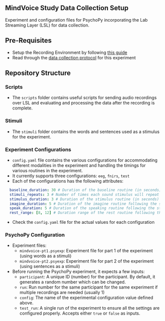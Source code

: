 ## MindVoice Study Data Collection Setup

Experiment and configuration files for PsychoPy incorporating the Lab Streaming Layer (LSL) for data collection.

## Pre-Requisites 
- Setup the Recording Environment by following [this guide](https://docs.google.com/document/d/1NA2v7Z6gLFAqDksrsyBf3V2RNZ6RxAdAVVEvcNDk-yA/edit?usp=sharing)
- Read through the [data collection protocol](https://docs.google.com/document/d/1cSVNwW5R3KIdb9JhpqlCfmGl2EIIykYLU7TWKvh_AH8/edit?usp=sharing) for this experiment
  
## Repository Structure

### Scripts
- The `scripts` folder contains useful scripts for sending audio recordings over LSL and evaluating and processing the data after the recording is complete.
  
### Stimuli
- The `stimuli` folder contains the words and sentences used as a stimulus for the experiment.
  
### Experiment Configurations
- `config.yaml` file contains the various configurations for accommodating different modalities in the experiment and handling the timings for various routines in the experiment.
- It currently supports three configurations: `eeg`, `fnirs`, `test`
- Each of the configurations has the following attributes:

```yaml
  baseline_duration: 30 # Duration of the baseline routine (in seconds)
  stimuli_repeats: 3 # Number of times each sound stimulus will repeat
  stimulus_duration: 3 # Duration of the stimulus routine (in seconds)
  imagine_duration: 5 # Duration of the imagine routine following the stimulus (in seconds)
  speak_duration: 5 # Duration of the speaking routine following the stimulus (in seconds)
  rest_range: [8, 12] # Duration range of the rest routine following the response (in seconds)
```
- Check the `config.yaml` file for the actual values for each configuration
  
### PsychoPy Configuration
- Experiment files:
  - `mindvoice-pt1.psyexp`: Experiment file for part 1 of the experiment (using words as a stimuli)
  - `mindvoice-pt2.psyexp`: Experiment file for part 2 of the experiment (using sentences as a stimuli)
- Before running the PsychoPy experiment, it expects a few inputs:
  - `participant`: A unique ID (number) for the participant. By default, it generates a random number which can be changed.
  - `run`: Run number for the same participant for the same experiment if multiple recordings are needed (usually 1)
  - `config`: The name of the experimental configuration value defined above.
  - `test_run`: A single run of the experiment to ensure all the settings are configured properly. Accepts either `true` or `false` as inputs. 

